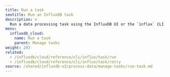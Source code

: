 ```yaml
---
title: Run a task
seotitle: Run an InfluxDB task
description: >
  Run a data processing task using the InfluxDB UI or the `influx` CLI.
menu:
  influxdb_cloud:
    name: Run a task
    parent: Manage tasks
weight: 203
related:
  - /influxdb/cloud/reference/cli/influx/task/run
  - /influxdb/cloud/reference/cli/influx/task/retry
source: /shared/influxdb-v2/process-data/manage-tasks/run-task.md
---
```


<!-- The content of this file is at 
// SOURCE content/shared/influxdb-v2/process-data/manage-tasks/run-task.md-->
